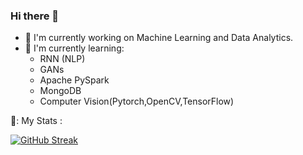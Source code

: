 ### Hi there 👋


- 🔭 I'm currently working on Machine Learning and Data Analytics.
- 🌱 I'm currently learning:
  - RNN (NLP)
  - GANs
  - Apache PySpark
  - MongoDB
  - Computer Vision(Pytorch,OpenCV,TensorFlow)

🚀: My Stats : 

[![GitHub Streak](https://streak-stats.demolab.com?user=Vasudev-Sharma-13&theme=dark)](https://git.io/streak-stats)


<!--
**Vasudev-Sharma-13/Vasudev-Sharma-13** is a ✨ _special_ ✨ repository because its `README.md` (this file) appears on your GitHub profile.

Here are some ideas to get you started:
<table class="center" style="width:100%;">
  <tr>
    <td align="center">
  <img align="center" src="https://github-readme-stats.vercel.app/api/top-langs/?username=Vasudev-Sharma-13&langs_count=10&layout=compact&theme=onedark&hide_border=true" />
</td>
  </tr>
</table>
[![GitHub Streak](http://github-readme-streak-stats.herokuapp.com?user=vasudev-sharma-13&theme=dark&background=000000)](https://git.io/streak-stats)
- 
- 
- 👯 I’m looking to collaborate on ...
- 🤔 I’m looking for help with ...
- 💬 Ask me about ...
- 📫 How to reach me: ...
- 😄 Pronouns: ...
- ⚡ Fun fact: ...
- 🚀
- ### 
-->
